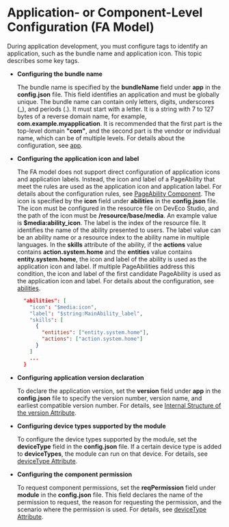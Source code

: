 # Application- or Component-Level Configuration (FA Model)

During application development, you must configure tags to identify an application, such as the bundle name and application icon. This topic describes some key tags.


- **Configuring the bundle name**
  
  The bundle name is specified by the **bundleName** field under **app** in the **config.json** file. This field identifies an application and must be globally unique. The bundle name can contain only letters, digits, underscores (_), and periods (.). It must start with a letter. It is a string with 7 to 127 bytes of a reverse domain name, for example, **com.example.myapplication**. It is recommended that the first part is the top-level domain **"com"**, and the second part is the vendor or individual name, which can be of multiple levels. For details about the configuration, see [app](../quick-start/app-structure.md).
  
- **Configuring the application icon and label**

  The FA model does not support direct configuration of application icons and application labels. Instead, the icon and label of a PageAbility that meet the rules are used as the application icon and application label. For details about the configuration rules, see [PageAbility Component](pageability-configuration.md). The icon is specified by the **icon** field under **abilities** in the **config.json** file. The icon must be configured in the resource file on DevEco Studio, and the path of the icon must be **/resource/base/media**. An example value is **$media:ability_icon**. The label is the index of the resource file. It identifies the name of the ability presented to users. The label value can be an ability name or a resource index to the ability name in multiple languages. In the **skills** attribute of the ability, if the **actions** value contains **action.system.home** and the **entities** value contains **entity.system.home**, the icon and label of the ability is used as the application icon and label. If multiple PageAbilities address this condition, the icon and label of the first candidate PageAbility is used as the application icon and label. For details about the configuration, see [abilities](../quick-start/module-structure.md).

  ```json
    "abilities": [
      "icon": "$media:icon",
      "label": "$string:MainAbility_label",
      "skills": [  
        {
          "entities": ["entity.system.home"],
          "actions": ["action.system.home"]
        }
      ]
      ...
    }
  ```

- **Configuring application version declaration**
  
  To declare the application version, set the **version** field under **app** in the **config.json** file to specify the version number, version name, and earliest compatible version number. For details, see [Internal Structure of the version Attribute](../quick-start/app-structure.md#internal-structure-of-the-version-attribute).
  
- **Configuring device types supported by the module**

  To configure the device types supported by the module, set the **deviceType** field in the **config.json** file. If a certain device type is added to **deviceTypes**, the module can run on that device. For details, see [deviceType Attribute](../quick-start/module-structure.md#devicetype-attribute).

- **Configuring the component permission**

  To request component permissions, set the **reqPermission** field under **module** in the **config.json** file. This field declares the name of the permission to request, the reason for requesting the permission, and the scenario where the permission is used. For details, see [deviceType Attribute](../quick-start/module-structure.md#devicetype-attribute).

 <!--no_check--> 